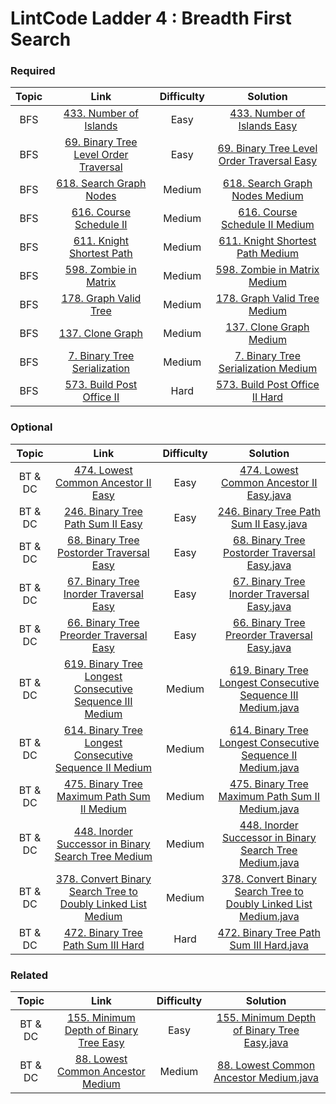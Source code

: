 # LintCode Ladder 4 : Breadth First Search

### Required
|         Topic         |                                                 Link                                                | Difficulty |                                                                                                 Solution                                                                                                 |
|:---------------------:|:--------------------------------------------------------------------------------------------------------:|:------:|:--------------------------------------------------------------------------------------------------------------------------------------------------------------------------------------------------------:|
| BFS | [433. Number of Islands](https://www.lintcode.com/problem/number-of-islands) | Easy | [433. Number of Islands Easy](./required/NumberOfIslands.md) |
| BFS | [69. Binary Tree Level Order Traversal](https://www.lintcode.com/problem/binary-tree-level-order-traversal) | Easy | [69. Binary Tree Level Order Traversal Easy](./required/BinaryTreeLevelOrderTraversal.md) |
| BFS | [618. Search Graph Nodes](https://www.lintcode.com/problem/search-graph-nodes) | Medium | [618. Search Graph Nodes Medium](./required/SearchGraphNodes.md) |
| BFS | [616. Course Schedule II](http://www.lintcode.com/problem/course-schedule-ii) | Medium | [616. Course Schedule II Medium](./required/CourseScheduleII.md) |
| BFS | [611. Knight Shortest Path](http://www.lintcode.com/problem/knight-shortest-path) | Medium | [611. Knight Shortest Path Medium](./required/KnightShortestPath.md) |
| BFS | [598. Zombie in Matrix](https://www.lintcode.com/problem/zombie-in-matrix) | Medium | [598. Zombie in Matrix Medium](./required/ZombieInMatrix.md) |
| BFS | [178. Graph Valid Tree](http://www.lintcode.com/problem/graph-valid-tree) | Medium | [178. Graph Valid Tree Medium](h./required/GraphValidTree.md) |
| BFS | [137. Clone Graph](http://www.lintcode.com/problem/clone-graph) | Medium | [137. Clone Graph Medium](./required/CloneGraph.md) |
| BFS | [7. Binary Tree Serialization](http://www.lintcode.com/problem/binary-tree-serialization) | Medium | [7. Binary Tree Serialization Medium](./required/BinaryTreeSerialization.md) |
| BFS | [573. Build Post Office II](http://www.lintcode.com/problem/build-post-office-ii) | Hard | [573. Build Post Office II Hard](./required/BuildPostOfficeII.md) |

### Optional
|         Topic         |                                                 Link                                                | Difficulty |                                                                                                 Solution                                                                                                 |
|:---------------------:|:--------------------------------------------------------------------------------------------------------:|:------:|:--------------------------------------------------------------------------------------------------------------------------------------------------------------------------------------------------------:|
| BT & DC | [474. Lowest Common Ancestor II Easy](http://www.lintcode.com/problem/lowest-common-ancestor-ii) | Easy | [474. Lowest Common Ancestor II Easy.java](https://github.com/chendddong/LintCode/blob/master/JiuZhang%20Algorithm%20Ladder/3%20-%20Binary%20Tree%20%26%20Divide%20Conquer/Optional/474.%20Lowest%20Common%20Ancestor%20II%20Easy.java) |
| BT & DC | [246. Binary Tree Path Sum II Easy](http://www.lintcode.com/problem/binary-tree-path-sum-ii) | Easy | [246. Binary Tree Path Sum II Easy.java](https://github.com/chendddong/LintCode/blob/master/JiuZhang%20Algorithm%20Ladder/3%20-%20Binary%20Tree%20%26%20Divide%20Conquer/Optional/246.%20Binary%20Tree%20Path%20Sum%20II%20Easy.java) |
| BT & DC | [68. Binary Tree Postorder Traversal Easy](http://www.lintcode.com/problem/binary-tree-postorder-traversal) | Easy | [68. Binary Tree Postorder Traversal Easy.java](https://github.com/chendddong/LintCode/blob/master/JiuZhang%20Algorithm%20Ladder/3%20-%20Binary%20Tree%20%26%20Divide%20Conquer/Optional/68.%20Binary%20Tree%20Postorder%20Traversal%20Easy.java) |
| BT & DC | [67. Binary Tree Inorder Traversal Easy](http://www.lintcode.com/problem/binary-tree-inorder-traversal) | Easy | [67. Binary Tree Inorder Traversal Easy.java](https://github.com/chendddong/LintCode/blob/master/JiuZhang%20Algorithm%20Ladder/3%20-%20Binary%20Tree%20%26%20Divide%20Conquer/Optional/67.%20Binary%20Tree%20Inorder%20Traversal%20Easy.java) |
| BT & DC | [66. Binary Tree Preorder Traversal Easy](http://www.lintcode.com/problem/binary-tree-preorder-traversal) | Easy | [66. Binary Tree Preorder Traversal Easy.java](https://github.com/chendddong/LintCode/blob/master/JiuZhang%20Algorithm%20Ladder/3%20-%20Binary%20Tree%20%26%20Divide%20Conquer/Optional/66.%20Binary%20Tree%20Preorder%20Traversal%20Easy.java) |
| BT & DC | [619. Binary Tree Longest Consecutive Sequence III Medium](http://www.lintcode.com/problem/binary-tree-longest-consecutive-sequence-iii) | Medium | [619. Binary Tree Longest Consecutive Sequence III Medium.java](https://github.com/chendddong/LintCode/blob/master/JiuZhang%20Algorithm%20Ladder/3%20-%20Binary%20Tree%20%26%20Divide%20Conquer/Optional/619.%20Binary%20Tree%20Longest%20Consecutive%20Sequence%20III%20Medium.java) |
| BT & DC | [614. Binary Tree Longest Consecutive Sequence II Medium](http://www.lintcode.com/problem/binary-tree-longest-consecutive-sequence-ii) | Medium | [614. Binary Tree Longest Consecutive Sequence II Medium.java](https://github.com/chendddong/LintCode/blob/master/JiuZhang%20Algorithm%20Ladder/3%20-%20Binary%20Tree%20%26%20Divide%20Conquer/Optional/614.%20Binary%20Tree%20Longest%20Consecutive%20Sequence%20II%20Medium.java) |
| BT & DC | [475. Binary Tree Maximum Path Sum II Medium](http://www.lintcode.com/problem/binary-tree-maximum-path-sum-ii) | Medium | [475. Binary Tree Maximum Path Sum II Medium.java](https://github.com/chendddong/LintCode/blob/master/JiuZhang%20Algorithm%20Ladder/3%20-%20Binary%20Tree%20%26%20Divide%20Conquer/Optional/475.%20Binary%20Tree%20Maximum%20Path%20Sum%20II%20Medium.java) |
| BT & DC | [448. Inorder Successor in Binary Search Tree Medium](http://www.lintcode.com/problem/inorder-successor-in-binary-search-tree) | Medium | [448. Inorder Successor in Binary Search Tree Medium.java](https://github.com/chendddong/LintCode/blob/master/JiuZhang%20Algorithm%20Ladder/3%20-%20Binary%20Tree%20%26%20Divide%20Conquer/Optional/448.%20Inorder%20Successor%20in%20Binary%20Search%20Tree%20Medium.java) |
| BT & DC | [378. Convert Binary Search Tree to Doubly Linked List Medium](http://www.lintcode.com/problem/convert-binary-search-tree-to-doubly-linked-list) | Medium | [378. Convert Binary Search Tree to Doubly Linked List Medium.java](https://github.com/chendddong/LintCode/blob/master/JiuZhang%20Algorithm%20Ladder/3%20-%20Binary%20Tree%20%26%20Divide%20Conquer/Optional/378.%20Convert%20Binary%20Search%20Tree%20to%20Doubly%20Linked%20List%20Medium.java) |
| BT & DC | [472. Binary Tree Path Sum III  Hard](http://www.lintcode.com/problem/binary-tree-path-sum-iii) | Hard | [472. Binary Tree Path Sum III  Hard.java](https://github.com/chendddong/LintCode/blob/master/JiuZhang%20Algorithm%20Ladder/3%20-%20Binary%20Tree%20%26%20Divide%20Conquer/Optional/472.%20Binary%20Tree%20Path%20Sum%20III%20Hard.java) |

### Related
|         Topic         |                                                 Link                                                | Difficulty |                                                                                                 Solution                                                                                                 |
|:---------------------:|:--------------------------------------------------------------------------------------------------------:|:------:|:--------------------------------------------------------------------------------------------------------------------------------------------------------------------------------------------------------:|
| BT & DC | [155. Minimum Depth of Binary Tree Easy](http://www.lintcode.com/problem/minimum-depth-of-binary-tree) | Easy | [155. Minimum Depth of Binary Tree Easy.java](https://github.com/chendddong/LintCode/blob/master/JiuZhang%20Algorithm%20Ladder/3%20-%20Binary%20Tree%20%26%20Divide%20Conquer/Related/155.%20Minimum%20Depth%20of%20Binary%20Tree%20Easy.java) |
| BT & DC | [88. Lowest Common Ancestor Medium](http://www.lintcode.com/problem/lowest-common-ancestor) | Medium | [88. Lowest Common Ancestor Medium.java](https://github.com/chendddong/LintCode/blob/master/JiuZhang%20Algorithm%20Ladder/3%20-%20Binary%20Tree%20%26%20Divide%20Conquer/Related/88.%20Lowest%20Common%20Ancestor%20Medium.java) |
